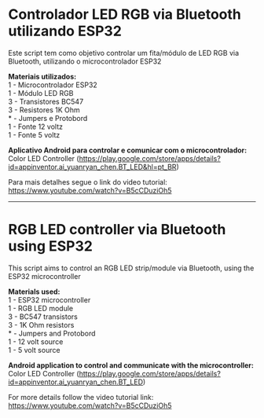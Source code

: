 # Controlador LED RGB via Bluetooth utilizando ESP32

Este script tem como objetivo controlar um fita/módulo de LED RGB via Bluetooth, utilizando o microcontrolador ESP32<br>

<b>Materiais utilizados:</b>
<br style="margin-left:3px;">1 - Microcontrolador ESP32
<br style="margin-left:3px;">1 - Módulo LED RGB
<br style="margin-left:3px;">3 - Transistores BC547
<br style="margin-left:3px;">3 - Resistores 1K Ohm
<br style="margin-left:3px;">* - Jumpers e Protobord
<br style="margin-left:3px;">1 - Fonte 12 voltz
<br style="margin-left:3px;">1 - Fonte 5 voltz

<b>Aplicativo Android para controlar e comunicar com o microcontrolador:</b>
<br style="margin-left:3px;">Color LED Controller (https://play.google.com/store/apps/details?id=appinventor.ai_yuanryan_chen.BT_LED&hl=pt_BR)

Para mais detalhes segue o link do video tutorial: https://www.youtube.com/watch?v=B5cCDuziOh5

<hr>

# RGB LED controller via Bluetooth using ESP32

This script aims to control an RGB LED strip/module via Bluetooth, using the ESP32 microcontroller<br>

<b>Materials used:</b>
<br style="margin-left:3px;">1 - ESP32 microcontroller
<br style="margin-left:3px;">1 - RGB LED module
<br style="margin-left:3px;">3 - BC547 transistors
<br style="margin-left:3px;">3 - 1K Ohm resistors
<br style="margin-left:3px;">* - Jumpers and Protobord
<br style="margin-left:3px;">1 - 12 volt source
<br style="margin-left:3px;">1 - 5 volt source

<b>Android application to control and communicate with the microcontroller:</b>
<br style="margin-left:3px;">Color LED Controller (https://play.google.com/store/apps/details?id=appinventor.ai_yuanryan_chen.BT_LED)

For more details follow the video tutorial link: https://www.youtube.com/watch?v=B5cCDuziOh5
